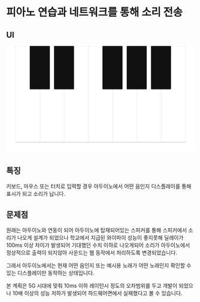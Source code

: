 # 피아노 연습과 네트워크를 통해 소리 전송

## UI
![Piano](https://github.com/seungwoo505/piano-practice/blob/main/mainScreen.png)

## 특징

키보드, 마우스 또는 터치로 입력할 경우 아두이노에서 어떤 음인지 디스플레이를 통해 표시가 되고 소리가 납니다.

## 문제점

원래는 아두이노와 연동이 되어 아두이노에 탑재되어있는 스피커를 통해 스피커에서 소리가 나오게 설계가 되었으나
학교에서 지급된 와이파이 성능이 좋지못해 딜레이가 100ms 이상 차이가 발생되어 기대했던 수치 이하로 나오게되어 소리가 아두이노에서 정상적으로 출력이 되지않아 사운드는 웹 동작에서 처리하도록 변경되었습니다.

그래서 아두이노에서는 현재 어떤 음인지 또는 예시용 노래가 어떤 노래인지 확인할 수 있는 디스플레이만 동작하는 상태입니다.

본 계획은 5G 시대에 맞춰 10ms 이하 레이턴시 정도의 오차범위를 두고 개발이 되었으나 10배 이상의 성능 저하가 발생되어 하드웨어면에서 실패했다고 볼 수 있습니다.
